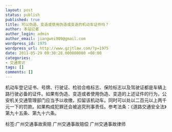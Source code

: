 ```yaml
---
layout: post
status: publish
published: true
title: 可以伪造、变造或使用伪造或变造的机动车证件吗？
author: 本站记者
author_login: admin
author_email: jiangwei909@gmail.com
wordpress_id: 1975
wordpress_url: http://www.gzjtlaw.com/?p=1975
date: 2011-05-29 09:30:28.000000000 +08:00
categories:
- 交通常识
tags: []
comments: []
---
```

 机动车登记证书、号牌、行驶证、检验合格标志、保险标志以及驾驶证都是车辆上路行驶必备的证件。如果有伪造、变造或者使用伪造、变造的上述证件的行为，公安机关交通管理部门应当予以收缴，扣留该机动车。同时可以处以二百元以上两千元一下的罚款。如果构成犯罪还会被追究刑事责任。参考法条：《道路交通安全法》第九十五条、第九十六条。标签:广州交通事故索赔 广州交通事故赔偿 广州交通事故律师
